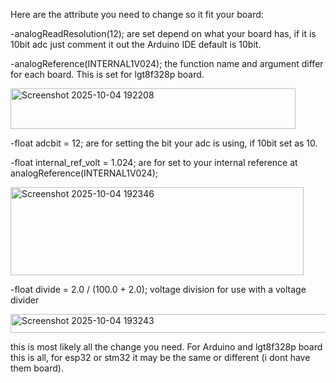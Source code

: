Here are the attribute you need to change so it fit your board:

-analogReadResolution(12); are set depend on what your board has, if it is 10bit adc just comment it out the Arduino IDE default is 10bit.

-analogReference(INTERNAL1V024); the function name and argument differ for each board. This is set for lgt8f328p board.

<img width="456" height="65" alt="Screenshot 2025-10-04 192208" src="https://github.com/user-attachments/assets/71897875-043e-4901-a398-154fb6b768f2" />

-float adcbit = 12; are for setting the bit your adc is using, if 10bit set as 10.

-float internal_ref_volt = 1.024; are for set to your internal reference at analogReference(INTERNAL1V024);

<img width="469" height="141" alt="Screenshot 2025-10-04 192346" src="https://github.com/user-attachments/assets/d999482a-bedd-4f7c-b0e1-2ff984bc55e9" />

-float divide = 2.0 / (100.0 + 2.0); voltage division for use with a voltage divider

<img width="1355" height="30" alt="Screenshot 2025-10-04 193243" src="https://github.com/user-attachments/assets/c2f95181-d082-413c-8931-91f4d09368c3" />

this is most likely all the change you need. For Arduino and lgt8f328p board this is all, for esp32 or stm32 it may be the same or different (i dont have them board).
